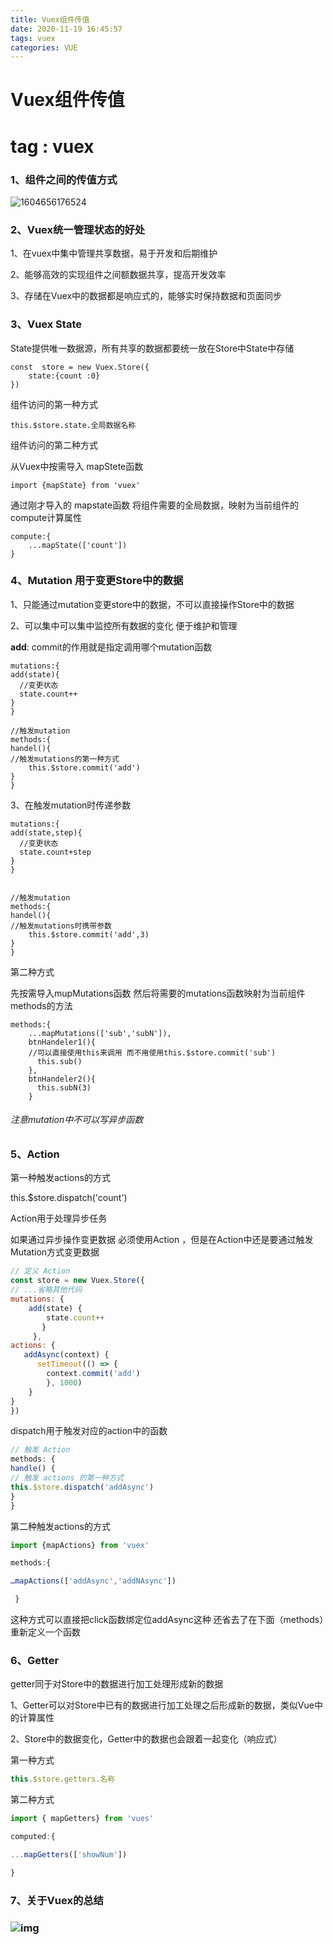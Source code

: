 ```yaml
---
title: Vuex组件传值
date: 2020-11-19 16:45:57
tags: vuex
categories: VUE
---
```

# **Vuex组件传值**

# tag : vuex

### 1、组件之间的传值方式

![1604656176524](C:\Users\dell\AppData\Roaming\Typora\typora-user-images\1604656176524.png)





### 2、Vuex统一管理状态的好处

1、在vuex中集中管理共享数据，易于开发和后期维护

2、能够高效的实现组件之间额数据共享，提高开发效率

3、存储在Vuex中的数据都是响应式的，能够实时保持数据和页面同步	



### 3、Vuex State

State提供唯一数据源，所有共享的数据都要统一放在Store中State中存储

```vue
const  store = new Vuex.Store({	
	state:{count :0}
})
```

组件访问的第一种方式

```vue
this.$store.state.全局数据名称
```





组件访问的第二种方式

 从Vuex中按需导入 mapStete函数

```vue
import {mapState} from 'vuex'
```

通过刚才导入的 mapstate函数 将组件需要的全局数据，映射为当前组件的compute计算属性

```vue
compute:{
 	...mapState(['count'])
}
```



### 4、Mutation 用于变更Store中的数据

1、只能通过mutation变更store中的数据，不可以直接操作Store中的数据

2、可以集中可以集中监控所有数据的变化 便于维护和管理

**add**: commit的作用就是指定调用哪个mutation函数

```vue
mutations:{
add(state){
  //变更状态
  state.count++
}
}
```

```
//触发mutation
methods:{
handel(){
//触发mutations的第一种方式
	this.$store.commit('add')
}
}
```



3、在触发mutation时传递参数

```vue
mutations:{
add(state,step){
  //变更状态
  state.count+step
}
}


//触发mutation
methods:{
handel(){
//触发mutations时携带参数
	this.$store.commit('add',3)
}
}
```







第二种方式

先按需导入mupMutations函数 然后将需要的mutations函数映射为当前组件methods的方法

```
methods:{
    ...mapMutations(['sub','subN']),
    btnHandeler1(){
    //可以直接使用this来调用 而不用使用this.$store.commit('sub')
      this.sub()
    },
    btnHandeler2(){
      this.subN(3)
    }
```





###### 注意mutation中不可以写异步函数



### 5、Action



第一种触发actions的方式

this.$store.dispatch('count')





Action用于处理异步任务

如果通过异步操作变更数据 必须使用Action ，但是在Action中还是要通过触发Mutation方式变更数据

```js
// 定义 Action
const store = new Vuex.Store({
// ...省略其他代码
mutations: {
    add(state) {
        state.count++
       }
     },
actions: {
   addAsync(context) {
      setTimeout(() => {
        context.commit('add')
        }, 1000)
    }
}
})
```



dispatch用于触发对应的action中的函数

```js
// 触发 Action
methods: {
handle() {
// 触发 actions 的第一种方式
this.$store.dispatch('addAsync')
}
}
```





第二种触发actions的方式

```js
import {mapActions} from 'vuex'

methods:{

…mapActions(['addAsync','addNAsync'])

 }
```

这种方式可以直接把click函数绑定位addAsync这种  还省去了在下面（methods）重新定义一个函数





### 6、Getter

getter同于对Store中的数据进行加工处理形成新的数据

1、Getter可以对Store中已有的数据进行加工处理之后形成新的数据，类似Vue中的计算属性

2、Store中的数据变化，Getter中的数据也会跟着一起变化（响应式）



第一种方式

```js
this.$store.getters.名称
```



第二种方式

```js
import { mapGetters} from 'vues'

computed:{

...mapGetters(['showNum'])

}


```





### 7、关于Vuex的总结 

### ![img](https://img2018.cnblogs.com/blog/1545354/201903/1545354-20190313163217143-941299254.png)

###  

